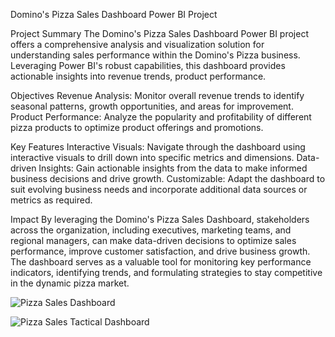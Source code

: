 Domino's Pizza Sales Dashboard Power BI Project

Project Summary
The Domino's Pizza Sales Dashboard Power BI project offers a comprehensive analysis and visualization solution for understanding sales performance within the Domino's Pizza business. Leveraging Power BI's robust capabilities, this dashboard provides actionable insights into revenue trends, product performance.

Objectives
Revenue Analysis: Monitor overall revenue trends to identify seasonal patterns, growth opportunities, and areas for improvement.
Product Performance: Analyze the popularity and profitability of different pizza products to optimize product offerings and promotions.

Key Features
Interactive Visuals: Navigate through the dashboard using interactive visuals to drill down into specific metrics and dimensions.
Data-driven Insights: Gain actionable insights from the data to make informed business decisions and drive growth.
Customizable: Adapt the dashboard to suit evolving business needs and incorporate additional data sources or metrics as required.

Impact
By leveraging the Domino's Pizza Sales Dashboard, stakeholders across the organization, including executives, marketing teams, and regional managers, can make data-driven decisions to optimize sales performance, improve customer satisfaction, and drive business growth. The dashboard serves as a valuable tool for monitoring key performance indicators, identifying trends, and formulating strategies to stay competitive in the dynamic pizza market.



![Pizza Sales Dashboard](https://github.com/Ashutoshkt98/Power-BI-Project/assets/168357276/1c929430-521d-4883-829a-ff45821c3e6c)

![Pizza Sales Tactical Dashboard](https://github.com/Ashutoshkt98/Power-BI-Project/assets/168357276/08991fc6-7d85-437d-9da2-33df53c6722d)
